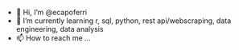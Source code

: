 - 👋 Hi, I’m @ecapoferri
- 🌱 I’m currently learning r, sql, python, rest api/webscraping, data engineering, data analysis
- 📫 How to reach me ...

<!---
ecapoferri/ecapoferri is a ✨ special ✨ repository because its `README.md` (this file) appears on your GitHub profile.
You can click the Preview link to take a look at your changes.
--->
